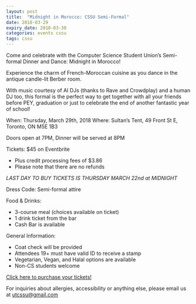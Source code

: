 ```yaml
---
layout: post
title:  "Midnight in Morocco: CSSU Semi-Formal"
date: 2018-03-29
expiry_date: 2018-03-30
categories: events cssu
tags: cssu
---
```


Come and celebrate with the Computer Science Student Union’s Semi-formal Dinner and Dance: Midnight in Morocco!

Experience the charm of French-Moroccan cuisine as you dance in the antique candle-lit Berber room. 

With music courtesy of AI DJs (thanks to Rave and Crowdplay) and a human DJ too, this formal is the perfect way to get together with all your friends before PEY, graduation or just to celebrate the end of another fantastic year of school!

When: Thursday, March 29th, 2018
Where: Sultan’s Tent, 49 Front St E, Toronto, ON M5E 1B3

Doors open at 7PM, Dinner will be served at 8PM 

Tickets: $45 on Eventbrite 
* Plus credit processing fees of $3.86
* Please note that there are no refunds

*LAST DAY TO BUY TICKETS IS THURSDAY MARCH 22nd at MIDNIGHT*

Dress Code: Semi-formal attire

Food & Drinks: 
* 3-course meal (choices available on ticket) 
* 1 drink ticket from the bar
* Cash Bar is available 

General Information: 
* Coat check will be provided 
* Attendees 19+ must have valid ID to receive a stamp
* Vegetarian, Vegan, and Halal options are available 
* Non-CS students welcome

[Click here to purchase your tickets!](https://www.eventbrite.com/e/cssu-semi-formal-dinner-and-dance-midnight-in-morocco-tickets-43506451969)

For inquiries about allergies, accessibility or anything else, please email us at utcssu@gmail.com
